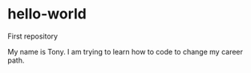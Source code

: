 # hello-world
First repository

My name is Tony. I am trying to learn how to code to change my career path.
